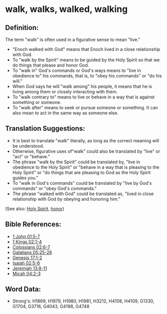 # walk, walks, walked, walking #

## Definition: ##

The term "walk" is often used in a figurative sense to mean "live."

* "Enoch walked with God" means that Enoch lived in a close relationship with God.
* To "walk by the Spirit" means to be guided by the Holy Spirit so that we do things that please and honor God.
* To "walk in" God's commands or God's ways means to "live in obedience to" his commands, that is, to "obey his commands" or "do his will."
* When God says he will "walk among" his people, it means that he is living among them or closely interacting with them.
* To "walk contrary to" means to live or behave in a way that is against something or someone.
* To "walk after" means to seek or pursue someone or something. It can also mean to act in the same way as someone else.

## Translation Suggestions: ##

* It is best to translate "walk" literally, as long as the correct meaning will be understood.
* Otherwise, figurative uses of"walk" could also be translated by "live" or "act" or "behave."
* The phrase "walk by the Spirit" could be translated by, "live in obedience to the Holy Spirit" or "behave in a way that is pleasing to the Holy Spirit" or "do things that are pleasing to God as the Holy Spirit guides you."
* To "walk in God's commands" could be translated by "live by God's commands" or "obey God's commands."
* The phrase "walked with God" could be translated as, "lived in close relationship with God by obeying and honoring him."

(See also: [Holy Spirit](../kt/holyspirit.md), [honor](../kt/honor.md))

## Bible References: ##

* [1 John 01:5-7](rc://en/tn/help/1jn/01/05)
* [1 Kings 02:1-4](rc://en/tn/help/1ki/02/01)
* [Colossians 02:6-7](rc://en/tn/help/col/02/06)
* [Galatians 05:25-26](rc://en/tn/help/gal/05/25)
* [Genesis 17:1-2](rc://en/tn/help/gen/17/01)
* [Isaiah 02:5-6](rc://en/tn/help/isa/02/05)
* [Jeremiah 13:8-11](rc://en/tn/help/jer/13/08)
* [Micah 04:2-3](rc://en/tn/help/mic/04/02)

## Word Data: ##

* Strong's: H1869, H1979, H1980, H1981, H3212, H4108, H4109, G1330, G1704, G3716, G4043, G4198, G4748
